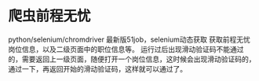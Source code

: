 # 爬虫前程无忧
python/selenium/chromdriver
最新版51job，selenium动态获取
获取前程无忧岗位信息，以及二级页面中的职位信息等。
运行过后出现滑动验证码不能通过的，需要返回上一级页面，随便打开一个岗位信息，这时候会出现滑动验证码的，通过一下，再返回开始的滑动验证码，这样就可以通过了。
